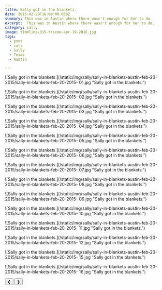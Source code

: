 ```yaml
---
title: Sally got in the blankets.
date: 2015-02-20T16:00:00.000Z
summary: This was in Austin where there wasn't enough for her to do.
excerpt:  This was in Austin where there wasn't enough for her to do.
category: sally
image: timeline/315-tricou-apr-19-2018.jpg
tags:
  - post 
  - cats 
  - Sally
  - Texas
  - Austin

---
```


<div id="viewport">

![Sally got in the blankets.](/static/img/sally/sally-in-blankets-austin-feb-20-2015/sally-in-blankets-feb-20-2015-
01.jpg "Sally got in the blankets.")

![Sally got in the blankets.](/static/img/sally/sally-in-blankets-austin-feb-20-2015/sally-in-blankets-feb-20-2015-
02.jpg "Sally got in the blankets.")

![Sally got in the blankets.](/static/img/sally/sally-in-blankets-austin-feb-20-2015/sally-in-blankets-feb-20-2015-
03.jpg "Sally got in the blankets.")

![Sally got in the blankets.](/static/img/sally/sally-in-blankets-austin-feb-20-2015/sally-in-blankets-feb-20-2015-
04.jpg "Sally got in the blankets.")

![Sally got in the blankets.](/static/img/sally/sally-in-blankets-austin-feb-20-2015/sally-in-blankets-feb-20-2015-
05.jpg "Sally got in the blankets.")

![Sally got in the blankets.](/static/img/sally/sally-in-blankets-austin-feb-20-2015/sally-in-blankets-feb-20-2015-
06.jpg "Sally got in the blankets.")

![Sally got in the blankets.](/static/img/sally/sally-in-blankets-austin-feb-20-2015/sally-in-blankets-feb-20-2015-
07.jpg "Sally got in the blankets.")

![Sally got in the blankets.](/static/img/sally/sally-in-blankets-austin-feb-20-2015/sally-in-blankets-feb-20-2015-
08.jpg "Sally got in the blankets.")

![Sally got in the blankets.](/static/img/sally/sally-in-blankets-austin-feb-20-2015/sally-in-blankets-feb-20-2015-
09.jpg "Sally got in the blankets.")

![Sally got in the blankets.](/static/img/sally/sally-in-blankets-austin-feb-20-2015/sally-in-blankets-feb-20-2015-
10.jpg "Sally got in the blankets.")

![Sally got in the blankets.](/static/img/sally/sally-in-blankets-austin-feb-20-2015/sally-in-blankets-feb-20-2015-
11.jpg "Sally got in the blankets.")

![Sally got in the blankets.](/static/img/sally/sally-in-blankets-austin-feb-20-2015/sally-in-blankets-feb-20-2015-
12.jpg "Sally got in the blankets.")

![Sally got in the blankets.](/static/img/sally/sally-in-blankets-austin-feb-20-2015/sally-in-blankets-feb-20-2015-
15.jpg "Sally got in the blankets.")

![Sally got in the blankets.](/static/img/sally/sally-in-blankets-austin-feb-20-2015/sally-in-blankets-feb-20-2015-
16.jpg "Sally got in the blankets.")

</div>
<div class="flex row-reverse space-between">
  <div id="caption"></div>
  <div class="prevnext-container">
    <button id="buttonPrevious">&#10094;</button>
    <button id="buttonNext">&#10095;</button>
  </div>
</div>